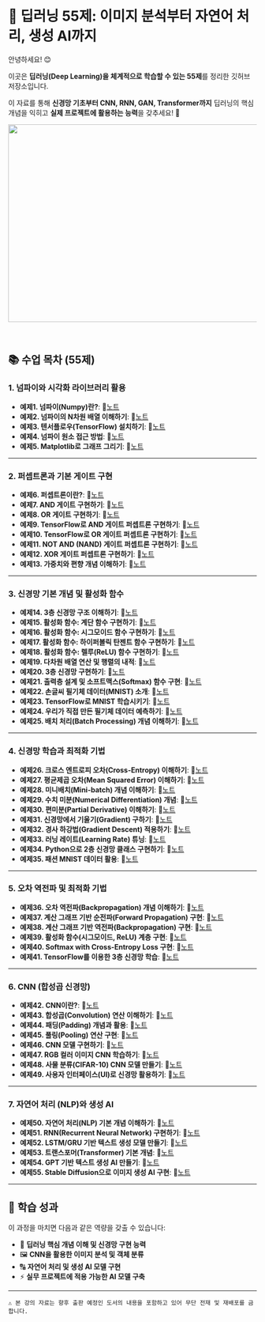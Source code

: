 # 🧠 딥러닝 55제: 이미지 분석부터 자연어 처리, 생성 AI까지

안녕하세요! 😊    

이곳은 **딥러닝(Deep Learning)을 체계적으로 학습할 수 있는 55제**를 정리한 깃허브 저장소입니다.    

이 자료를 통해 **신경망 기초부터 CNN, RNN, GAN, Transformer까지** 딥러닝의 핵심 개념을 익히고 **실제 프로젝트에 활용하는 능력**을 갖추세요! 🚀    


<img src="https://github.com/oracleyu01/deeplearning_55/blob/main/data/deeplearning.png" width="600" height="400">

&nbsp;  

## 📚 수업 목차 (55제)

### **1. 넘파이와 시각화 라이브러리 활용**
- **예제1. 넘파이(Numpy)란?**: 📄[노트](#)  
- **예제2. 넘파이의 N차원 배열 이해하기**: 📄[노트](#)  
- **예제3. 텐서플로우(TensorFlow) 설치하기**: 📄[노트](#)  
- **예제4. 넘파이 원소 접근 방법**: 📄[노트](#)  
- **예제5. Matplotlib로 그래프 그리기**: 📄[노트](#)  

---

### **2. 퍼셉트론과 기본 게이트 구현**
- **예제6. 퍼셉트론이란?**: 📄[노트](#)  
- **예제7. AND 게이트 구현하기**: 📄[노트](#)  
- **예제8. OR 게이트 구현하기**: 📄[노트](#)  
- **예제9. TensorFlow로 AND 게이트 퍼셉트론 구현하기**: 📄[노트](#)  
- **예제10. TensorFlow로 OR 게이트 퍼셉트론 구현하기**: 📄[노트](#)  
- **예제11. NOT AND (NAND) 게이트 퍼셉트론 구현하기**: 📄[노트](#)  
- **예제12. XOR 게이트 퍼셉트론 구현하기**: 📄[노트](#)  
- **예제13. 가중치와 편향 개념 이해하기**: 📄[노트](#)  

---

### **3. 신경망 기본 개념 및 활성화 함수**
- **예제14. 3층 신경망 구조 이해하기**: 📄[노트](#)  
- **예제15. 활성화 함수: 계단 함수 구현하기**: 📄[노트](#)  
- **예제16. 활성화 함수: 시그모이드 함수 구현하기**: 📄[노트](#)  
- **예제17. 활성화 함수: 하이퍼볼릭 탄젠트 함수 구현하기**: 📄[노트](#)  
- **예제18. 활성화 함수: 렐루(ReLU) 함수 구현하기**: 📄[노트](#)  
- **예제19. 다차원 배열 연산 및 행렬의 내적**: 📄[노트](#)  
- **예제20. 3층 신경망 구현하기**: 📄[노트](#)  
- **예제21. 출력층 설계 및 소프트맥스(Softmax) 함수 구현**: 📄[노트](#)  
- **예제22. 손글씨 필기체 데이터(MNIST) 소개**: 📄[노트](#)  
- **예제23. TensorFlow로 MNIST 학습시키기**: 📄[노트](#)  
- **예제24. 우리가 직접 만든 필기체 데이터 예측하기**: 📄[노트](#)  
- **예제25. 배치 처리(Batch Processing) 개념 이해하기**: 📄[노트](#)  

---

### **4. 신경망 학습과 최적화 기법**
- **예제26. 크로스 엔트로피 오차(Cross-Entropy) 이해하기**: 📄[노트](#)  
- **예제27. 평균제곱 오차(Mean Squared Error) 이해하기**: 📄[노트](#)  
- **예제28. 미니배치(Mini-batch) 개념 이해하기**: 📄[노트](#)  
- **예제29. 수치 미분(Numerical Differentiation) 개념**: 📄[노트](#)  
- **예제30. 편미분(Partial Derivative) 이해하기**: 📄[노트](#)  
- **예제31. 신경망에서 기울기(Gradient) 구하기**: 📄[노트](#)  
- **예제32. 경사 하강법(Gradient Descent) 적용하기**: 📄[노트](#)  
- **예제33. 러닝 레이트(Learning Rate) 튜닝**: 📄[노트](#)  
- **예제34. Python으로 2층 신경망 클래스 구현하기**: 📄[노트](#)  
- **예제35. 패션 MNIST 데이터 활용**: 📄[노트](#)  

---

### **5. 오차 역전파 및 최적화 기법**
- **예제36. 오차 역전파(Backpropagation) 개념 이해하기**: 📄[노트](#)  
- **예제37. 계산 그래프 기반 순전파(Forward Propagation) 구현**: 📄[노트](#)  
- **예제38. 계산 그래프 기반 역전파(Backpropagation) 구현**: 📄[노트](#)  
- **예제39. 활성화 함수(시그모이드, ReLU) 계층 구현**: 📄[노트](#)  
- **예제40. Softmax with Cross-Entropy Loss 구현**: 📄[노트](#)  
- **예제41. TensorFlow를 이용한 3층 신경망 학습**: 📄[노트](#)  

---

### **6. CNN (합성곱 신경망)**
- **예제42. CNN이란?**: 📄[노트](#)  
- **예제43. 합성곱(Convolution) 연산 이해하기**: 📄[노트](#)  
- **예제44. 패딩(Padding) 개념과 활용**: 📄[노트](#)  
- **예제45. 풀링(Pooling) 연산 구현**: 📄[노트](#)  
- **예제46. CNN 모델 구현하기**: 📄[노트](#)  
- **예제47. RGB 컬러 이미지 CNN 학습하기**: 📄[노트](#)  
- **예제48. 사물 분류(CIFAR-10) CNN 모델 만들기**: 📄[노트](#)  
- **예제49. 사용자 인터페이스(UI)로 신경망 활용하기**: 📄[노트](#)  

---

### **7. 자연어 처리 (NLP)와 생성 AI**
- **예제50. 자연어 처리(NLP) 기본 개념 이해하기**: 📄[노트](#)  
- **예제51. RNN(Recurrent Neural Network) 구현하기**: 📄[노트](#)  
- **예제52. LSTM/GRU 기반 텍스트 생성 모델 만들기**: 📄[노트](#)  
- **예제53. 트랜스포머(Transformer) 기본 개념**: 📄[노트](#)  
- **예제54. GPT 기반 텍스트 생성 AI 만들기**: 📄[노트](#)  
- **예제55. Stable Diffusion으로 이미지 생성 AI 구현**: 📄[노트](#)  

---

## 🎯 학습 성과
이 과정을 마치면 다음과 같은 역량을 갖출 수 있습니다:

- 🤖 **딥러닝 핵심 개념 이해 및 신경망 구현 능력**
- 🖼️ **CNN을 활용한 이미지 분석 및 객체 분류**
- 🔠 **자연어 처리 및 생성 AI 모델 구현**
- ⚡ **실무 프로젝트에 적용 가능한 AI 모델 구축**

---

`⚠️ 본 강의 자료는 향후 출판 예정인 도서의 내용을 포함하고 있어 무단 전재 및 재배포를 금합니다.`
